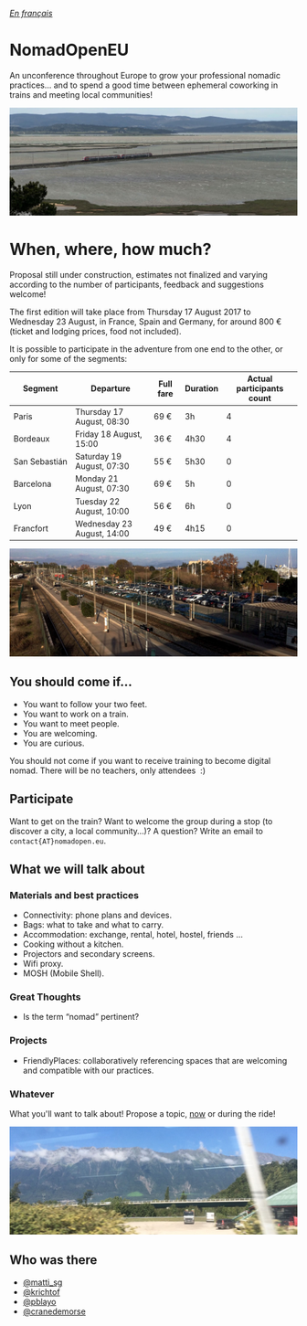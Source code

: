 _[En français](..)_

# NomadOpenEU

An unconference throughout Europe to grow your professional nomadic practices… and to spend a good time between ephemeral coworking in trains and meeting local communities!

![Paris - Barcelone near the Sainte-Lucie island](img/lucie.jpg)

# When, where, how much?

Proposal still under construction, estimates not finalized and varying according to the number of participants, feedback and suggestions welcome!

The first edition will take place from Thursday 17 August 2017 to Wednesday 23 August, in France, Spain and Germany, for around 800 € (ticket and lodging prices, food not included).

It is possible to participate in the adventure from one end to the other, or only for some of the segments:


| Segment | Departure | Full fare | Duration | Actual participants count |
|---------|-----------|-----------|----------|---------------------------|
| Paris | Thursday 17 August, 08:30 | 69 € | 3h | 4 |
| Bordeaux | Friday 18 August, 15:00 | 36 € | 4h30 | 4 |
| San Sebastián | Saturday 19 August, 07:30 | 55 € | 5h30 | 0 |
| Barcelona | Monday 21 August, 07:30 | 69 € | 5h | 0 |
| Lyon | Tuesday 22 August, 10:00 | 56 € | 6h | 0 |
| Francfort | Wednesday 23 August, 14:00 | 49 € | 4h15 | 0 |

![Barcelone - Nice way at Antibes station](img/antibes.jpg)


## You should come if…

- You want to follow your two feet.
- You want to work on a train.
- You want to meet people.
- You are welcoming.
- You are curious.

You should not come if you want to receive training to become digital nomad. There will be no teachers, only attendees  :)


## Participate

Want to get on the train? Want to welcome the group during a stop (to discover a city, a local community…)? A question? Write an email to `contact{AT}nomadopen.eu`.


## What we will talk about

### Materials and best practices

- Connectivity: phone plans and devices.
- Bags: what to take and what to carry.
- Accommodation: exchange, rental, hotel, hostel, friends ...
- Cooking without a kitchen.
- Projectors and secondary screens.
- Wifi proxy.
- MOSH (Mobile Shell).

### Great Thoughts

- Is the term “nomad” pertinent?

### Projects

- FriendlyPlaces: collaboratively referencing spaces that are welcoming and compatible with our practices.

### Whatever

What you'll want to talk about! Propose a topic, [now](mailto:contact@nomadopen.eu) or during the ride!

![The Milan - Paris way](img/milano.jpg)

## Who was there

- [@matti_sg](https://twitter.com/matti_sg)
- [@krichtof](https://twitter.com/krichtof)
- [@pblayo](https://twitter.com/pblayo)
- [@cranedemorse](https://twitter.com/cranedemorse)
